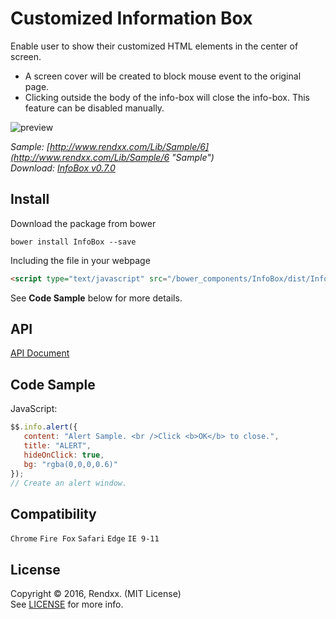 # Customized Information Box
Enable user to show their customized HTML elements in the center of screen.  

- A screen cover will be created to block mouse event to the original page.
- Clicking outside the body of the info-box will close the info-box. This feature can be disabled manually.

![preview](https://raw.githubusercontent.com/Rendxx/InfoBox/master/preview.png "Preview")  

*Sample: [http://www.rendxx.com/Lib/Sample/6](http://www.rendxx.com/Lib/Sample/6 "Sample")*  
*Download: [InfoBox v0.7.0](https://github.com/Rendxx/InfoBox/releases/tag/0.7.2 "Download")*

## Install
Download the package from bower
```
bower install InfoBox --save
```

Including the file in your webpage
```HTML
<script type="text/javascript" src="/bower_components/InfoBox/dist/InfoBox.js"></script>
```

See **Code Sample** below for more details.

## API
[API Document](https://github.com/Rendxx/InfoBox/blob/master/API%20Document.md)


## Code Sample
JavaScript:

```javascript
$$.info.alert({
   content: "Alert Sample. <br />Click <b>OK</b> to close.",
   title: "ALERT",
   hideOnClick: true,
   bg: "rgba(0,0,0,0.6)"
});
// Create an alert window.
```

## Compatibility
```Chrome``` ```Fire Fox``` ```Safari``` ```Edge``` ```IE 9-11```  

## License
Copyright &copy; 2016, Rendxx. (MIT License)  
See [LICENSE][] for more info.

[LICENSE]: https://github.com/Rendxx/InfoBox/blob/master/LICENSE
